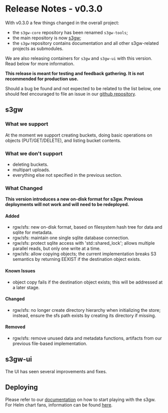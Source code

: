# Release Notes - v0.3.0

With v0.3.0 a few things changed in the overall project:

- the `s3gw-core` repository has been renamed `s3gw-tools`;
- the main repository is now [s3gw][1];
- the `s3gw` repository contains documentation and all other s3gw-related
  projects as submodules.

We are also releasing containers for `s3gw` and `s3gw-ui` with this version.
Read below for more information.

**This release is meant for testing and feedback gathering. It is not
recommended for production use.**

Should a bug be found and not expected to be related to the list below, one
should feel encouraged to file an issue in our [github repository][1].

## s3gw

### What we support

At the moment we support creating buckets, doing basic operations on objects
(PUT/GET/DELETE), and listing bucket contents.

### What we don't support

- deleting buckets.
- multipart uploads.
- everything else not specified in the previous section.

### What Changed

**This version introduces a new on-disk format for s3gw. Previous deployments
will not work and will need to be redeployed.**

#### Added

- rgw/sfs: new on-disk format, based on filesystem hash tree for data
  and sqlite for metadata.
- rgw/sfs: maintain one single sqlite database connection.
- rgw/sfs: protect sqlite access with 'std::shared_lock'; allows multiple
  parallel reads, but only one write at a time.
- rgw/sfs: allow copying objects; the current implementation breaks S3
  semantics by returning EEXIST if the destination object exists.

#### Known Issues

- object copy fails if the destination object exists; this will be addressed at
  a later stage.

#### Changed

- rgw/sfs: no longer create directory hierarchy when initializing the store; instead,
  ensure the sfs path exists by creating its directory if missing.

#### Removed

- rgw/sfs: remove unused data and metadata functions, artifacts from our
  previous file-based implementation.

## s3gw-ui

The UI has seen several improvements and fixes.

## Deploying

Please refer to our [documentation][2] on how to start playing with the s3gw.
For Helm chart fans, information can be found [here][3].

[1]: https://github.com/aquarist-labs/s3gw
[2]: https://github.com/aquarist-labs/s3gw#quickstart
[3]: https://github.com/aquarist-labs/s3gw-charts#install
